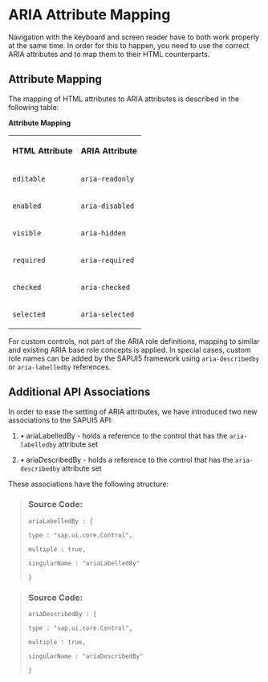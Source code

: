 <!-- loio3e9c0104db864fbabc9fc786cbdf76a4 -->

# ARIA Attribute Mapping

Navigation with the keyboard and screen reader have to both work properly at the same time. In order for this to happen, you need to use the correct ARIA attributes and to map them to their HTML counterparts.



## Attribute Mapping

The mapping of HTML attributes to ARIA attributes is described in the following table:

**Attribute Mapping**


<table>
<tr>
<th valign="top">

HTML Attribute

</th>
<th valign="top">

ARIA Attribute

</th>
</tr>
<tr>
<td valign="top">

`editable` 

</td>
<td valign="top">

`aria-readonly` 

</td>
</tr>
<tr>
<td valign="top">

`enabled` 

</td>
<td valign="top">

`aria-disabled` 

</td>
</tr>
<tr>
<td valign="top">

`visible` 

</td>
<td valign="top">

`aria-hidden` 

</td>
</tr>
<tr>
<td valign="top">

`required` 

</td>
<td valign="top">

`aria-required` 

</td>
</tr>
<tr>
<td valign="top">

`checked` 

</td>
<td valign="top">

`aria-checked` 

</td>
</tr>
<tr>
<td valign="top">

`selected` 

</td>
<td valign="top">

`aria-selected` 

</td>
</tr>
</table>

For custom controls, not part of the ARIA role definitions, mapping to similar and existing ARIA base role concepts is applied. In special cases, custom role names can be added by the SAPUI5 framework using `aria-describedby` or `aria-labelledby` references.



## Additional API Associations

In order to ease the setting of ARIA attributes, we have introduced two new associations to the SAPUI5 API:

1.  • ariaLabelledBy - holds a reference to the control that has the `aria-labelledby` attribute set

2.  • ariaDescribedBy - holds a reference to the control that has the `aria-describedby` attribute set


These associations have the following structure:

> ### Source Code:  
> ```
> ariaLabelledBy : {
> 
> type : "sap.ui.core.Control",
> 
> multiple : true,
> 
> singularName : "ariaLabelledBy"
> 
> }
> 
> ```

> ### Source Code:  
> ```
> ariaDescribedBy : {
> 
> type : "sap.ui.core.Control",
> 
> multiple : true,
> 
> singularName : "ariaDescribedBy"
> 
> }
> 
> ```

